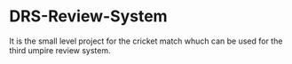 # DRS-Review-System
It is the small level project for the cricket match whuch can be used for the third umpire review system.
